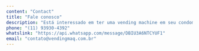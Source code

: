 ```yaml
---
content: "Contact"
title: "Fale conosco"
description: "Está interessado em ter uma vending machine em seu condomínio, sua empresa, seu local, entre em contato conosco através de um de nossos canais de comunicação."
phone: "(11) 93930-4392"
whatslink: "https://api.whatsapp.com/message/DBIU3A6NTCYUF1"
email: "contato@vendingmaq.com.br"
---
```


